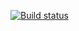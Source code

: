 [![Build status](https://ci.appveyor.com/api/projects/status/7r0q46bk0dw49fq8?svg=true)](https://ci.appveyor.com/project/andrewklips/bdd)
